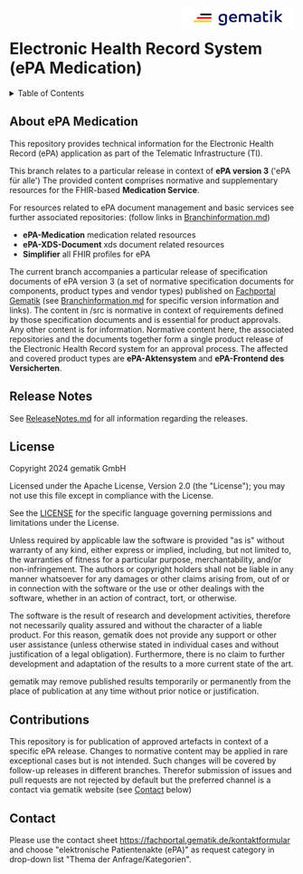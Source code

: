 <img align="right" width="200" height="37" src="images/Gematik_Logo_Flag_With_Background.png"/> <br/>

# Electronic Health Record System (ePA Medication)

<details>
  <summary>Table of Contents</summary>
  <ol>
    <li><a href="#about-epa-medication">About ePA Medication </a></li>
    <li><a href="#release-notes">Release Notes</a></li>
    <li><a href="#license">License</a></li>
    <li><a href="#contributions">Contributions</a></li>
    <li><a href="#contact">Contact</a></li>
  </ol>
</details>

## About ePA Medication
This repository provides technical information for the Electronic Health Record (ePA) application as part of the Telematic Infrastructure (TI).

This branch relates to a particular release in context of **ePA version 3** ('ePA für alle') 
The provided content comprises normative and supplementary resources for the FHIR-based **Medication Service**.

For resources related to ePA document management and basic services see further associated repositories:
(follow links in [Branchinformation.md](./Branchinformation.md))
- **ePA-Medication** medication related resources</br>
- **ePA-XDS-Document** xds document related resources</br>
- **Simplifier** all FHIR profiles for ePA 

The current branch accompanies a particular release of specification documents of ePA version 3 (a set of normative specification documents for components, product types and vendor types) published on [Fachportal Gematik](https://fachportal.gematik.de/) (see [Branchinformation.md](./Branchinformation.md) for specific version information and links).
The content in /src is normative in context of requirements defined by those specification documents and is essential for product approvals. Any other content is for information. Normative content here, the associated repositories and the documents together form a single product release of the Electronic Health Record system for an approval process.
The affected and covered product types are **ePA-Aktensystem** and **ePA-Frontend des Versicherten**. 

## Release Notes
See [ReleaseNotes.md](./ReleaseNotes.md) for all information regarding the releases.

## License
 
Copyright 2024 gematik GmbH
 
Licensed under the Apache License, Version 2.0 (the "License"); you may not use this file except in compliance with the License.
 
See the [LICENSE](./LICENSE) for the specific language governing permissions and limitations under the License.
 
Unless required by applicable law the software is provided "as is" without warranty of any kind, either express or implied, including, but not limited to, the warranties of fitness for a particular purpose, merchantability, and/or non-infringement. The authors or copyright holders shall not be liable in any manner whatsoever for any damages or other claims arising from, out of or in connection with the software or the use or other dealings with the software, whether in an action of contract, tort, or otherwise.
 
The software is the result of research and development activities, therefore not necessarily quality assured and without the character of a liable product. For this reason, gematik does not provide any support or other user assistance (unless otherwise stated in individual cases and without justification of a legal obligation). Furthermore, there is no claim to further development and adaptation of the results to a more current state of the art.
 
gematik may remove published results temporarily or permanently from the place of publication at any time without prior notice or justification.


## Contributions

This repository is for publication of approved artefacts in context of a specific ePA release. Changes to normative content may be applied in rare exceptional cases but is not intended. Such changes will be covered by follow-up releases in different branches.
Therefor submission of issues and pull requests are not rejected by default but the preferred channel is a contact via gematik website (see <a href="#contact">Contact</a> below) 

## Contact

Please use the contact sheet https://fachportal.gematik.de/kontaktformular and choose "elektronische Patientenakte (ePA)" as request category in drop-down list "Thema der Anfrage/Kategorien".
